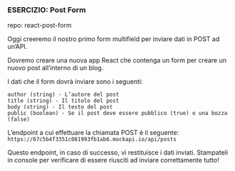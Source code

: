 ### ESERCIZIO: Post Form

repo: react-post-form

Oggi creeremo il nostro primo form multifield per inviare dati in POST ad un’API.

Dovremo creare una nuova app React che contenga un form per creare un nuovo post all’interno di un blog.

I dati che il form dovrà inviare sono i seguenti:
```
author (string) - L’autore del post
title (string) - Il titolo del post
body (string) - Il testo del post
public (boolean) - Se il post deve essere pubblico (true) o una bozza (false)
```

L’endpoint a cui effettuare la chiamata POST è il seguente: `https://67c5b4f3351c081993fb1ab6.mockapi.io/api/posts`

Questo endpoint, in caso di successo, vi restituisce i dati inviati. Stampateli in console per verificare di essere riusciti ad inviare correttamente tutto!